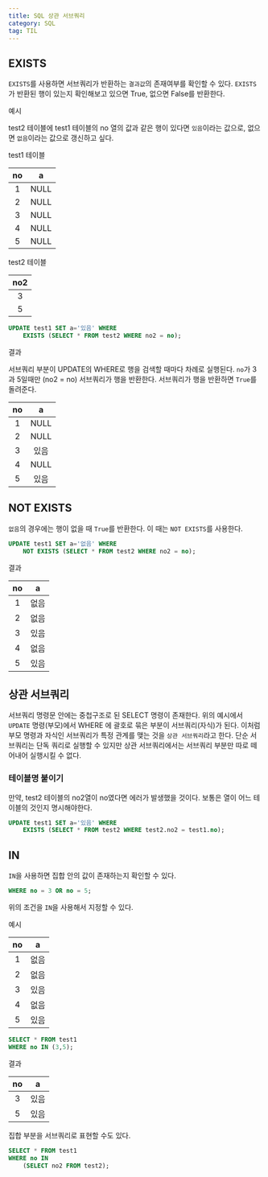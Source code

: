 ```yaml
---
title: SQL 상관 서브쿼리
category: SQL
tag: TIL
---
```


## EXISTS

`EXISTS`를 사용하면 서브쿼리가 반환하는 `결과값`의 존재여부를 확인할 수 있다. `EXISTS`가 반환된 행이 있는지 확인해보고 있으면 True, 없으면 False를 반환한다.

<p>예시</p>

test2 테이블에 test1 테이블의 no 열의 값과 같은 행이 있다면 `있음`이라는 값으로, 없으면 `없음`이라는 값으로 갱신하고 싶다.

<p>test1 테이블</p>

|no|a|
|:-:|:-:|
|1|NULL|
|2|NULL|
|3|NULL|
|4|NULL|
|5|NULL|

<p>test2 테이블</p>

|no2|
|:-:|
|3|
|5|

```sql
UPDATE test1 SET a='있음' WHERE
    EXISTS (SELECT * FROM test2 WHERE no2 = no);
```

<p>결과</p>

서브쿼리 부분이 UPDATE의 WHERE로 행을 검색할 때마다 차례로 실행된다. `no`가 3과 5일때만 (no2 = no) 서브쿼리가 행을 반환한다. 서브쿼리가 행을 반환하면 `True`를 돌려준다.

|no|a|
|:-:|:-:|
|1|NULL|
|2|NULL|
|3|있음|
|4|NULL|
|5|있음|

## NOT EXISTS

`없음`의 경우에는 행이 없을 때 `True`를 반환한다. 이 때는 `NOT EXISTS`를 사용한다.

```sql
UPDATE test1 SET a='없음' WHERE
    NOT EXISTS (SELECT * FROM test2 WHERE no2 = no);
```

<p>결과</p>

|no|a|
|:-:|:-:|
|1|없음|
|2|없음|
|3|있음|
|4|없음|
|5|있음|

## 상관 서브쿼리

서브쿼리 명령문 안에는 중첩구조로 된 SELECT 명령이 존재한다. 위의 예시에서 `UPDATE` 명령(부모)에서 WHERE 에 괄호로 묶은 부분이 서브쿼리(자식)가 된다. 이처럼 부모 명령과 자식인 서브쿼리가 특정 관계를 맺는 것을 `상관 서브쿼리`라고 한다. 단순 서브쿼리는 단독 쿼리로 실행할 수 있지만 상관 서브쿼리에서는 서브쿼리 부분만 따로 떼어내어 실행시킬 수 없다. 

### 테이블명 붙이기

만약, test2 테이블의 no2열이 no였다면 에러가 발생했을 것이다. 보통은 열이 어느 테이블의 것인지 명시해야한다.

```sql
UPDATE test1 SET a='있음' WHERE
    EXISTS (SELECT * FROM test2 WHERE test2.no2 = test1.no);
```

## IN

`IN`을 사용하면 집합 안의 값이 존재하는지 확인할 수 있다. 

```sql
WHERE no = 3 OR no = 5;
```

위의 조건을 `IN`을 사용해서 지정할 수 있다.

<p>예시</p>

|no|a|
|:-:|:-:|
|1|없음|
|2|없음|
|3|있음|
|4|없음|
|5|있음|

```sql
SELECT * FROM test1
WHERE no IN (3,5);
```

<p>결과</p>

|no|a|
|:-:|:-:|
|3|있음|
|5|있음|

집합 부분을 서브쿼리로 표현할 수도 있다.

```sql
SELECT * FROM test1
WHERE no IN
    (SELECT no2 FROM test2);
```